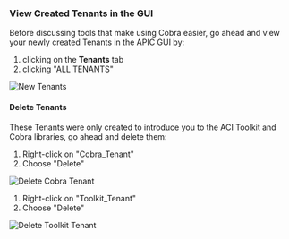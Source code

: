 ### View Created Tenants in the GUI
Before discussing tools that make using Cobra easier, go ahead and view your newly created Tenants in the APIC GUI by:

1.  clicking on the **Tenants** tab
2.  clicking "ALL TENANTS"

![New Tenants](/posts/files/intro-to-aci_programmability-options/assets/images/new_tenants.png)

#### Delete Tenants
These Tenants were only created to introduce you to the ACI Toolkit and Cobra libraries, go ahead and delete them:

1.  Right-click on "Cobra_Tenant"
2.  Choose "Delete"

![Delete Cobra Tenant](/posts/files/intro-to-aci_programmability-options/assets/images/delete_cobra_tenant.png)

1.  Right-click on "Toolkit_Tenant"
2.  Choose "Delete"

![Delete Toolkit Tenant](/posts/files/intro-to-aci_programmability-options/assets/images/delete_toolkit_tenant.png)